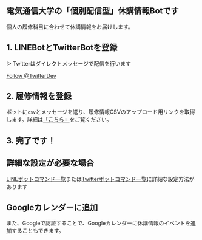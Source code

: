 ## 電気通信大学の「個別配信型」休講情報Botです
個人の履修科目に合わせて休講情報をお届けします。

## 1. LINEBotとTwitterBotを登録
!> Twitterはダイレクトメッセージで配信を行います

<div class="line-it-button" data-lang="ja" data-type="friend" data-lineid="@683vbgwr" style="display: none;"></div>
 <script src="https://d.line-scdn.net/r/web/social-plugin/js/thirdparty/loader.min.js" async="async" defer="defer"></script>

<a href="https://twitter.com/TwitterDev?ref_src=twsrc%5Etfw" class="twitter-follow-button" data-size="large" data-lang="en" data-show-count="false">Follow @TwitterDev</a><script async src="https://platform.twitter.com/widgets.js" charset="utf-8"></script>

## 2. 履修情報を登録
ボットに`csv`とメッセージを送り、履修情報CSVのアップロード用リンクを取得します。詳細は[「こちら」](/how-to-upload-csv)をご覧ください。

## 3. 完了です！

## 詳細な設定が必要な場合
[LINEボットコマンド一覧](/line-functions)または[Twitterボットコマンド一覧](/twitter-functions)に詳細な設定方法があります

## Googleカレンダーに追加
また、Googleで認証することで、Googleカレンダーに休講情報のイベントを追加することもできます。
